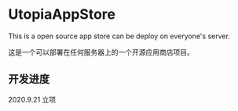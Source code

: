 # UtopiaAppStore
This is a open source app store can be deploy on everyone's server.

这是一个可以部署在任何服务器上的一个开源应用商店项目。

## 开发进度
2020.9.21 立项
